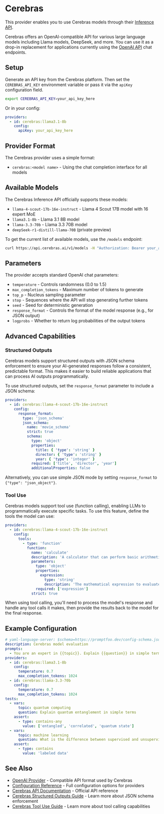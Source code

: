 # Cerebras

This provider enables you to use Cerebras models through their [Inference API](https://docs.cerebras.ai).

Cerebras offers an OpenAI-compatible API for various large language models including Llama models, DeepSeek, and more. You can use it as a drop-in replacement for applications currently using the [OpenAI API](/docs/providers/openai/) chat endpoints.

## Setup

Generate an API key from the Cerebras platform. Then set the `CEREBRAS_API_KEY` environment variable or pass it via the `apiKey` configuration field.

```bash
export CEREBRAS_API_KEY=your_api_key_here
```

Or in your config:

```yaml
providers:
  - id: cerebras:llama3.1-8b
    config:
      apiKey: your_api_key_here
```

## Provider Format

The Cerebras provider uses a simple format:

- `cerebras:<model name>` - Using the chat completion interface for all models

## Available Models

The Cerebras Inference API officially supports these models:

- `llama-4-scout-17b-16e-instruct` - Llama 4 Scout 17B model with 16 expert MoE
- `llama3.1-8b` - Llama 3.1 8B model
- `llama-3.3-70b` - Llama 3.3 70B model
- `deepSeek-r1-distill-llama-70B` (private preview)

To get the current list of available models, use the `/models` endpoint:

```bash
curl https://api.cerebras.ai/v1/models -H "Authorization: Bearer your_api_key_here"
```

## Parameters

The provider accepts standard OpenAI chat parameters:

- `temperature` - Controls randomness (0.0 to 1.5)
- `max_completion_tokens` - Maximum number of tokens to generate
- `top_p` - Nucleus sampling parameter
- `stop` - Sequences where the API will stop generating further tokens
- `seed` - Seed for deterministic generation
- `response_format` - Controls the format of the model response (e.g., for JSON output)
- `logprobs` - Whether to return log probabilities of the output tokens

## Advanced Capabilities

### Structured Outputs

Cerebras models support structured outputs with JSON schema enforcement to ensure your AI-generated responses follow a consistent, predictable format. This makes it easier to build reliable applications that can process AI outputs programmatically.

To use structured outputs, set the `response_format` parameter to include a JSON schema:

```yaml
providers:
  - id: cerebras:llama-4-scout-17b-16e-instruct
    config:
      response_format:
        type: 'json_schema'
        json_schema:
          name: 'movie_schema'
          strict: true
          schema:
            type: 'object'
            properties:
              title: { 'type': 'string' }
              director: { 'type': 'string' }
              year: { 'type': 'integer' }
            required: ['title', 'director', 'year']
            additionalProperties: false
```

Alternatively, you can use simple JSON mode by setting `response_format` to `{"type": "json_object"}`.

### Tool Use

Cerebras models support tool use (function calling), enabling LLMs to programmatically execute specific tasks. To use this feature, define the tools the model can use:

```yaml
providers:
  - id: cerebras:llama-4-scout-17b-16e-instruct
    config:
      tools:
        - type: 'function'
          function:
            name: 'calculate'
            description: 'A calculator that can perform basic arithmetic operations'
            parameters:
              type: 'object'
              properties:
                expression:
                  type: 'string'
                  description: 'The mathematical expression to evaluate'
              required: ['expression']
            strict: true
```

When using tool calling, you'll need to process the model's response and handle any tool calls it makes, then provide the results back to the model for the final response.

## Example Configuration

```yaml
# yaml-language-server: $schema=https://promptfoo.dev/config-schema.json
description: Cerebras model evaluation
prompts:
  - You are an expert in {{topic}}. Explain {{question}} in simple terms.
providers:
  - id: cerebras:llama3.1-8b
    config:
      temperature: 0.7
      max_completion_tokens: 1024
  - id: cerebras:llama-3.3-70b
    config:
      temperature: 0.7
      max_completion_tokens: 1024
tests:
  - vars:
      topic: quantum computing
      question: Explain quantum entanglement in simple terms
    assert:
      - type: contains-any
        value: ['entangled', 'correlated', 'quantum state']
  - vars:
      topic: machine learning
      question: What is the difference between supervised and unsupervised learning?
    assert:
      - type: contains
        value: 'labeled data'
```

## See Also

- [OpenAI Provider](/docs/providers/openai) - Compatible API format used by Cerebras
- [Configuration Reference](/docs/configuration/reference.md) - Full configuration options for providers
- [Cerebras API Documentation](https://docs.cerebras.ai) - Official API reference
- [Cerebras Structured Outputs Guide](https://docs.cerebras.ai/capabilities/structured-outputs/) - Learn more about JSON schema enforcement
- [Cerebras Tool Use Guide](https://docs.cerebras.ai/capabilities/tool-use/) - Learn more about tool calling capabilities
